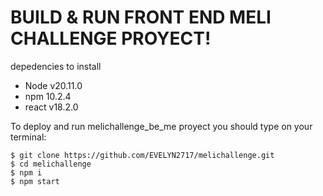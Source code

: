 # BUILD & RUN FRONT END MELI CHALLENGE PROYECT!

depedencies to install

- Node v20.11.0 
- npm 10.2.4
- react v18.2.0

To deploy and run melichallenge_be_me proyect you should type on your terminal:

    $ git clone https://github.com/EVELYN2717/melichallenge.git
    $ cd melichallenge
    $ npm i
    $ npm start
